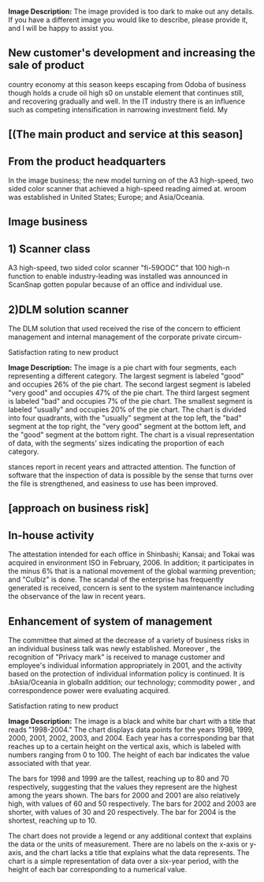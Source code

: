 <!-- image -->
**Image Description:** The image provided is too dark to make out any details. If you have a different image you would like to describe, please provide it, and I will be happy to assist you.
<!-- end image description -->


## New customer's development and increasing the sale of product

country economy at this season keeps escaping from Odoba of business though holds a crude oil high s0 on unstable element that continues still, and recovering gradually and well. In the IT industry there is an influence such as competing intensification in narrowing investment field. My

## [(The main product and service at this season]

## From the product headquarters

In the image business; the new model turning on of the A3 high-speed, two sided color scanner that achieved a high-speed reading aimed at. wroom was established in United States; Europe; and Asia/Oceania.

## Image business

## 1) Scanner class

A3 high-speed, two sided color scanner "fi-59OOC" that 100 high-n function to enable industry-leading was installed was announced in ScanSnap gotten popular because of an office and individual use.

## 2)DLM solution scanner

The DLM solution that used received the rise of the concern to efficient management and internal management of the corporate private circum-

Satisfaction rating to new product

<!-- image -->
**Image Description:** The image is a pie chart with four segments, each representing a different category. The largest segment is labeled "good" and occupies 26% of the pie chart. The second largest segment is labeled "very good" and occupies 47% of the pie chart. The third largest segment is labeled "bad" and occupies 7% of the pie chart. The smallest segment is labeled "usually" and occupies 20% of the pie chart. The chart is divided into four quadrants, with the "usually" segment at the top left, the "bad" segment at the top right, the "very good" segment at the bottom left, and the "good" segment at the bottom right. The chart is a visual representation of data, with the segments' sizes indicating the proportion of each category.
<!-- end image description -->


stances report in recent years and attracted attention.  The function of software that the inspection of data is possible by the sense that turns over the file is strengthened, and easiness to use has been improved.

## [approach on business risk]

## In-house activity

The attestation intended for each office in Shinbashi; Kansai; and Tokai was acquired in environment ISO in February, 2006. In addition; it participates in the minus 6% that is a national movement of the global warming prevention; and "Culbiz" is done. The scandal of the enterprise has frequently generated is received, concern is sent to the system maintenance including the observance of the law in recent years.

## Enhancement of system of management

The committee that aimed at the decrease of a variety of business risks in an individual business talk was newly established.  Moreover , the recognition of "Privacy mark" is received to manage customer and employee's individual information appropriately in 2001, and the activity based on the protection of individual information policy is continued. It is .bAsia/Oceania in globalln addition; our technology; commodity power , and correspondence power were evaluating acquired.

Satisfaction rating to new product

<!-- image -->
**Image Description:** The image is a black and white bar chart with a title that reads "1998-2004." The chart displays data points for the years 1998, 1999, 2000, 2001, 2002, 2003, and 2004. Each year has a corresponding bar that reaches up to a certain height on the vertical axis, which is labeled with numbers ranging from 0 to 100. The height of each bar indicates the value associated with that year.

The bars for 1998 and 1999 are the tallest, reaching up to 80 and 70 respectively, suggesting that the values they represent are the highest among the years shown. The bars for 2000 and 2001 are also relatively high, with values of 60 and 50 respectively. The bars for 2002 and 2003 are shorter, with values of 30 and 20 respectively. The bar for 2004 is the shortest, reaching up to 10.

The chart does not provide a legend or any additional context that explains the data or the units of measurement. There are no labels on the x-axis or y-axis, and the chart lacks a title that explains what the data represents. The chart is a simple representation of data over a six-year period, with the height of each bar corresponding to a numerical value.
<!-- end image description -->
